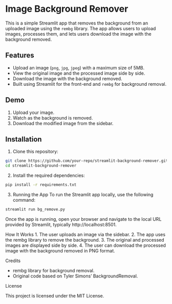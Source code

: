# Image Background Remover

This is a simple Streamlit app that removes the background from an uploaded image using the `rembg` library. The app allows users to upload images, processes them, and lets users download the image with the background removed.

## Features

- Upload an image (`png`, `jpg`, `jpeg`) with a maximum size of 5MB.
- View the original image and the processed image side by side.
- Download the image with the background removed.
- Built using Streamlit for the front-end and `rembg` for background removal.

## Demo

1. Upload your image.
2. Watch as the background is removed.
3. Download the modified image from the sidebar.

## Installation

1. Clone this repository:

```bash
git clone https://github.com/your-repo/streamlit-background-remover.git
cd streamlit-background-remover
```

2. Install the required dependencies:
```bash
pip install -r requirements.txt
```

3. Running the App
To run the Streamlit app locally, use the following command:
```bash
streamlit run bg_remove.py
```

Once the app is running, open your browser and navigate to the local URL provided by Streamlit, typically http://localhost:8501.

How It Works
	1.	The user uploads an image via the sidebar.
	2.	The app uses the rembg library to remove the background.
	3.	The original and processed images are displayed side by side.
	4.	The user can download the processed image with the background removed in PNG format.

Credits
- rembg library for background removal.
- Original code based on Tyler Simons’ BackgroundRemoval.

License

This project is licensed under the MIT License.
